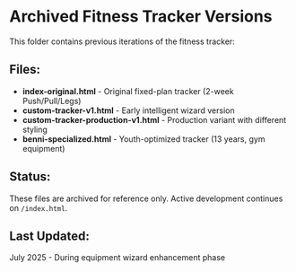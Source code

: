 # Archived Fitness Tracker Versions

This folder contains previous iterations of the fitness tracker:

## Files:
- **index-original.html** - Original fixed-plan tracker (2-week Push/Pull/Legs)
- **custom-tracker-v1.html** - Early intelligent wizard version
- **custom-tracker-production-v1.html** - Production variant with different styling
- **benni-specialized.html** - Youth-optimized tracker (13 years, gym equipment)

## Status:
These files are archived for reference only. Active development continues on `/index.html`.

## Last Updated:
July 2025 - During equipment wizard enhancement phase
